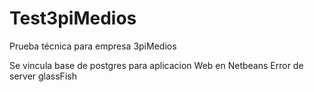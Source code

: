 # Test3piMedios
Prueba técnica para empresa 3piMedios

Se vincula base de postgres para aplicacion Web en Netbeans
Error de server glassFish
